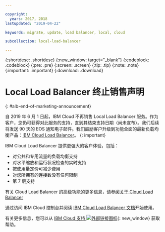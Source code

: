 ```yaml
---

copyright:
  years: 2017, 2018
lastupdated: "2019-04-22"

keywords: migrate, update, load balancer, local, cloud

subcollection: local-load-balancer

---
```


{:shortdesc: .shortdesc}
{:new_window: target="_blank"}
{:codeblock: .codeblock}
{:pre: .pre}
{:screen: .screen}
{:tip: .tip}
{:note: .note}
{:important: .important}
{:download: .download}

# Local Load Balancer 终止销售声明
{: #alb-end-of-marketing-announcement}

自 2019 年 6 月 1 日起，IBM Cloud 不再销售 Local Load Balancer 服务。作为客户，您仍可获得对此服务的支持，直到其结束支持日期（尚未宣布）。我们后续将发送 90 天的 EOS 通知电子邮件。我们鼓励客户升级到功能全面的最新负载均衡产品：[IBM Cloud Load Balancer](/docs/infrastructure/loadbalancer-service?topic=loadbalancer-service-getting-started)。
{: important}

IBM Cloud Load Balancer 提供更强大的客户体验，包括：

* 对公共和专用流量的负载均衡支持
* 对水平缩放和运行状况检查的实时支持
* 按使用量定价可减少费用
* 对您所拥有的连接数没有任何限制
* 第 7 层支持

有关 Cloud Load Balancer 的高级功能的更多信息，请参阅[关于 Cloud Load Balancer](/docs/infrastructure/loadbalancer-service?topic=loadbalancer-service-about-ibm-cloud-load-balancer)

通过访问 IBM Cloud 控制台并阅读 [IBM Cloud Load Balancer 文档](/docs/infrastructure/loadbalancer-service?topic=loadbalancer-service-getting-started)开始使用。

有关更多信息，您可以从 [IBM Cloud 支持 ![外部链接图标](../../icons/launch-glyph.svg "外部链接图标")](https://www.ibm.com/cloud/support){: new_window} 获取帮助。
